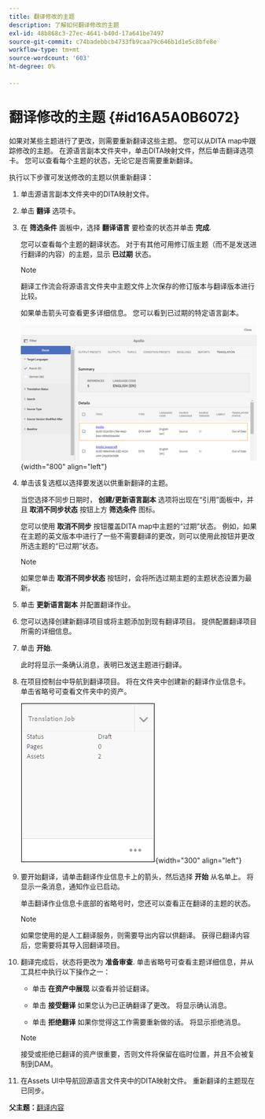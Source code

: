 ```yaml
---
title: 翻译修改的主题
description: 了解如何翻译修改的主题
exl-id: 48b868c3-27ec-4641-b40d-17a641be7497
source-git-commit: c74badebbcb4733fb9caa79c646b1d1e5c8bfe8e
workflow-type: tm+mt
source-wordcount: '603'
ht-degree: 0%

---
```


# 翻译修改的主题 {#id16A5A0B6072}

如果对某些主题进行了更改，则需要重新翻译这些主题。 您可以从DITA map中跟踪修改的主题。 在源语言副本文件夹中，单击DITA映射文件，然后单击翻译选项卡。 您可以查看每个主题的状态，无论它是否需要重新翻译。

执行以下步骤可发送修改的主题以供重新翻译：

1. 单击源语言副本文件夹中的DITA映射文件。

1. 单击 **翻译** 选项卡。

1. 在 **筛选条件** 面板中，选择 **翻译语言** 要检查的状态并单击 **完成**.

   您可以查看每个主题的翻译状态。 对于有其他可用修订版主题（而不是发送进行翻译的内容）的主题，显示 **已过期** 状态。

   >[!NOTE]
   >
   > 翻译工作流会将源语言文件夹中主题文件上次保存的修订版本与翻译版本进行比较。

   如果单击箭头可查看更多详细信息。 您可以看到已过期的特定语言副本。

   ![](images/out-of-sync-uuid.png){width="800" align="left"}

1. 单击该复选框以选择要发送以供重新翻译的主题。

   当您选择不同步日期时， **创建/更新语言副本** 选项将出现在“引用”面板中，并且 **取消不同步状态** 按钮上方 **筛选条件** 图标。

   您可以使用 **取消不同步** 按钮覆盖DITA map中主题的“过期”状态。 例如，如果在主题的英文版本中进行了一些不需要翻译的更改，则可以使用此按钮并更改所选主题的“已过期”状态。

   >[!NOTE]
   >
   > 如果您单击 **取消不同步状态** 按钮时，会将所选过期主题的主题状态设置为最新。

1. 单击 **更新语言副本** 并配置翻译作业。

1. 您可以选择创建新翻译项目或将主题添加到现有翻译项目。 提供配置翻译项目所需的详细信息。

1. 单击 **开始**.

   此时将显示一条确认消息，表明已发送主题进行翻译。

1. 在项目控制台中导航到翻译项目。 将在文件夹中创建新的翻译作业信息卡。 单击省略号可查看文件夹中的资产。

   ![](images/incremental-job.PNG){width="300" align="left"}

1. 要开始翻译，请单击翻译作业信息卡上的箭头，然后选择 **开始** 从名单上。 将显示一条消息，通知作业已启动。

   单击翻译作业信息卡底部的省略号时，您还可以查看正在翻译的主题的状态。

   >[!NOTE]
   >
   > 如果您使用的是人工翻译服务，则需要导出内容以供翻译。 获得已翻译内容后，您需要将其导入回翻译项目。

1. 翻译完成后，状态将更改为 **准备审查**. 单击省略号可查看主题详细信息，并从工具栏中执行以下操作之一：

   - 单击 **在资产中展现** 以查看并验证翻译。

   - 单击 **接受翻译** 如果您认为已正确翻译了更改。 将显示确认消息。

   - 单击 **拒绝翻译** 如果你觉得这工作需要重新做的话。 将显示拒绝消息。
   >[!NOTE]
   >
   > 接受或拒绝已翻译的资产很重要，否则文件将保留在临时位置，并且不会被复制到DAM。

1. 在Assets UI中导航回源语言文件夹中的DITA映射文件。 重新翻译的主题现在已同步。


**父主题：**[&#x200B;翻译内容](translation.md)
